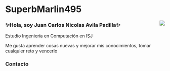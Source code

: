 # SuperbMarlin495

<img align="right" src="https://github-readme-stats.vercel.app/api/top-langs/?username=SuperbMarlin495&langs_count=15&theme=tokyonight">

### ✨Hola, soy Juan Carlos Nicolas Avila Padilla✨
Estudio Ingeniería en Computación en ISJ

Me gusta aprender cosas nuevas y mejorar mis conocimientos, tomar cualquier reto y vencerlo




### Contacto

<!--[![My GitHub Stats](https://github-readme-stats.vercel.app/api/?username=SuperbMarlin495&count_private=true&theme=tokyonight&showicons=true)]() !-->

<!--
**SuperbMarlin495/SuperbMarlin495** is a ✨ _special_ ✨ repository because its `README.md` (this file) appears on your GitHub profile.

Here are some ideas to get you started:

- 🔭 I’m currently working on ...
- 🌱 I’m currently learning ...
- 👯 I’m looking to collaborate on ...
- 🤔 I’m looking for help with ...
- 💬 Ask me about ...
- 📫 How to reach me: ...
- 😄 Pronouns: ...
- ⚡ Fun fact: ...
-->